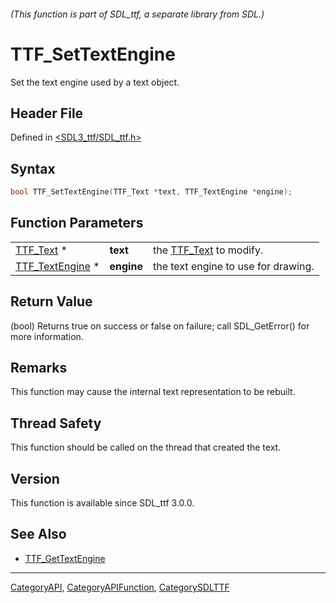 ###### (This function is part of SDL_ttf, a separate library from SDL.)
# TTF_SetTextEngine

Set the text engine used by a text object.

## Header File

Defined in [<SDL3_ttf/SDL_ttf.h>](https://github.com/libsdl-org/SDL_ttf/blob/main/include/SDL3_ttf/SDL_ttf.h)

## Syntax

```c
bool TTF_SetTextEngine(TTF_Text *text, TTF_TextEngine *engine);
```

## Function Parameters

|                                    |            |                                     |
| ---------------------------------- | ---------- | ----------------------------------- |
| [TTF_Text](TTF_Text) *             | **text**   | the [TTF_Text](TTF_Text) to modify. |
| [TTF_TextEngine](TTF_TextEngine) * | **engine** | the text engine to use for drawing. |

## Return Value

(bool) Returns true on success or false on failure; call SDL_GetError() for
more information.

## Remarks

This function may cause the internal text representation to be rebuilt.

## Thread Safety

This function should be called on the thread that created the text.

## Version

This function is available since SDL_ttf 3.0.0.

## See Also

- [TTF_GetTextEngine](TTF_GetTextEngine)

----
[CategoryAPI](CategoryAPI), [CategoryAPIFunction](CategoryAPIFunction), [CategorySDLTTF](CategorySDLTTF)


